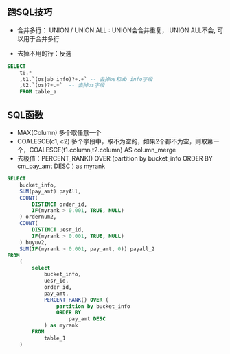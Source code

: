 ## 跑SQL技巧

* 合并多行： UNION / UNION ALL :  UNION会合并重复， UNION ALL不会, 可以用于合并多行

* 去掉不用的行：反选
```sql
SELECT
    t0.*
    ,t1.`(os|ab_info)?+.+` -- 去掉os和ab_info字段
    ,t2.`(os)?+.+`  -- 去掉os字段
    FROM table_a
```


## SQL函数
* MAX(Column)  多个取任意一个
* COALESCE(c1, c2)  多个字段中，取不为空的，如果2个都不为空，则取第一个，COALESCE(t1.column,t2.column) AS column_merge
* 去极值：PERCENT_RANK() OVER (partition by bucket_info ORDER BY cm_pay_amt DESC ) as myrank
```sql
SELECT
    bucket_info,
    SUM(pay_amt) payAll,
    COUNT(
        DISTINCT order_id,
        IF(myrank > 0.001, TRUE, NULL)
    ) ordernum2,
    COUNT(
        DISTINCT uesr_id,
        IF(myrank > 0.001, TRUE, NULL)
    ) buyuv2,
    SUM(IF(myrank > 0.001, pay_amt, 0)) payall_2
FROM
    (
        select
            bucket_info,
            uesr_id,
            order_id,
            pay_amt,
            PERCENT_RANK() OVER (
                partition by bucket_info
                ORDER BY
                    pay_amt DESC
            ) as myrank
        FROM
            table_1
    )
```
